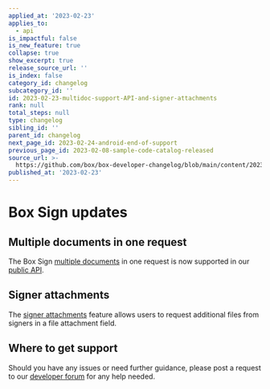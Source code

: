 ```yaml
---
applied_at: '2023-02-23'
applies_to:
  - api
is_impactful: false
is_new_feature: true
collapse: true
show_excerpt: true
release_source_url: ''
is_index: false
category_id: changelog
subcategory_id: ''
id: 2023-02-23-multidoc-support-API-and-signer-attachments
rank: null
total_steps: null
type: changelog
sibling_id: ''
parent_id: changelog
next_page_id: 2023-02-24-android-end-of-support
previous_page_id: 2023-02-08-sample-code-catalog-released
source_url: >-
  https://github.com/box/box-developer-changelog/blob/main/content/2023/02-23-multidoc-support-API-and-signer-attachments.md
published_at: '2023-02-23'
---
```

# Box Sign updates

## Multiple documents in one request

The Box Sign [multiple documents][1] in one request is now
supported in our [public API][2].

## Signer attachments

The [signer attachments][3] feature allows users to request
additional files from signers in a file attachment field.

## Where to get support

Should you have any issues or need further guidance, please post a request to
our [developer forum][4] for any help needed.

[1]: https://support.box.com/hc/en-us/sections/10302887198227-Multiple-documents-in-a-signature-request
[2]: e://post-sign-requests
[3]: r://sign-request#param-signers-inputs-content_type
[4]: https://support.box.com/hc/en-us/community/topics/360001932973-Platform-and-Developer-Forum